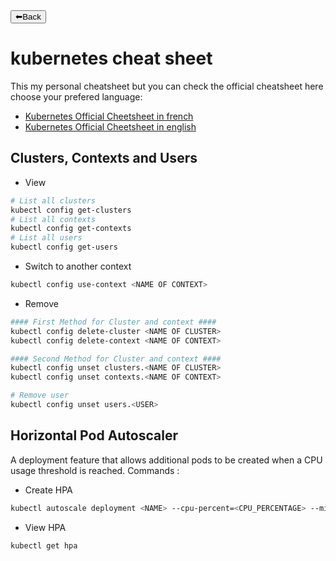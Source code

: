 <a href="../README.md">
<button>⬅Back</button>
</a>

# kubernetes cheat sheet
This my personal cheatsheet but you can check the official cheatsheet here choose your prefered language:
- [Kubernetes Official Cheetsheet in french](./cheat-sheet-k8s-fr.md)
- [Kubernetes Official Cheetsheet in english](./cheatsheet-k8s-en.md)
## Clusters, Contexts and Users
- View
```bash
# List all clusters
kubectl config get-clusters
# List all contexts
kubectl config get-contexts
# List all users
kubectl config get-users
```
- Switch to another context
```bash
kubectl config use-context <NAME OF CONTEXT>
```
- Remove
```bash
#### First Method for Cluster and context ####
kubectl config delete-cluster <NAME OF CLUSTER>
kubectl config delete-context <NAME OF CONTEXT>

#### Second Method for Cluster and context ####
kubectl config unset clusters.<NAME OF CLUSTER>
kubectl config unset contexts.<NAME OF CONTEXT>

# Remove user
kubectl config unset users.<USER>


```

## Horizontal Pod Autoscaler
A deployment feature that allows additional pods to be created when a CPU usage threshold is reached.
Commands :
- Create HPA
```bash
kubectl autoscale deployment <NAME> --cpu-percent=<CPU_PERCENTAGE> --min=<MIN_REPLICAS> --max=<MAX_REPLICAS>
```
- View HPA
```bash
kubectl get hpa
```